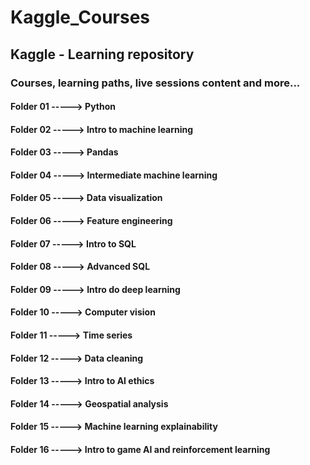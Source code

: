 # Kaggle_Courses
## Kaggle - Learning repository 
### Courses, learning paths, live sessions content and more...

#### Folder 01 -----> Python
#### Folder 02 -----> Intro to machine learning
#### Folder 03 -----> Pandas
#### Folder 04 -----> Intermediate machine learning
#### Folder 05 -----> Data visualization
#### Folder 06 -----> Feature engineering
#### Folder 07 -----> Intro to SQL
#### Folder 08 -----> Advanced SQL
#### Folder 09 -----> Intro do deep learning
#### Folder 10 -----> Computer vision
#### Folder 11 -----> Time series
#### Folder 12 -----> Data cleaning
#### Folder 13 -----> Intro to AI ethics
#### Folder 14 -----> Geospatial analysis
#### Folder 15 -----> Machine learning explainability
#### Folder 16 -----> Intro to game AI and reinforcement learning
